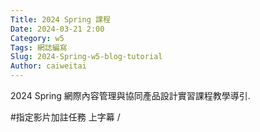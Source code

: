 ```yaml
---
Title: 2024 Spring 課程
Date: 2024-03-21 2:00
Category: w5
Tags: 網誌編寫
Slug: 2024-Spring-w5-blog-tutorial
Author: caiweitai
---
```


2024 Spring 網際內容管理與協同產品設計實習課程教學導引.

<!-- PELICAN_END_SUMMARY -->
#指定影片加註任務
上字幕
/
